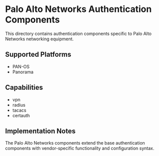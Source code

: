 # Palo Alto Networks Authentication Components

This directory contains authentication components specific to Palo Alto Networks networking equipment.

## Supported Platforms

- PAN-OS
- Panorama

## Capabilities

- vpn
- radius
- tacacs
- certauth

## Implementation Notes

The Palo Alto Networks components extend the base authentication components with vendor-specific 
functionality and configuration syntax.
